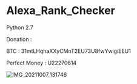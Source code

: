 # Alexa_Rank_Checker
Python 2.7

Donation :

BTC : 31mtLHqhaXXyCMnT2EU73U8fwYwigiEEU1

Perfect Money : U22270614

![IMG_20211007_131746](https://user-images.githubusercontent.com/59664965/136330726-3b6eb4e8-10a7-4d93-9e43-75bc5a1c86df.jpg)
